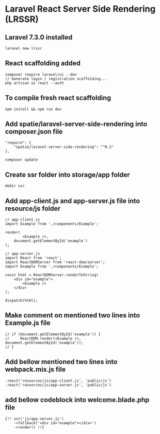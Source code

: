 # Laravel React Server Side Rendering (LRSSR)

## Laravel 7.3.0 installed

	laravel new lrssr

## React scaffolding added 

	composer require laravel/ui --dev
	// Generate login / registration scaffolding...
	php artisan ui react --auth

## To compile fresh react scaffolding

	npm install && npm run dev

## Add spatie/laravel-server-side-rendering into composer.json file

	"require": {
        "spatie/laravel-server-side-rendering": "^0.2"
    },

	composer update

## Create ssr folder into storage/app folder

	mkdir ssr

## Add app-client.js and app-server.js file into resource/js folder

	// app-client.js
	import Example from './components/Example';
	
	render(
			<Example />,
		document.getElementById('example')
	);

	// app-server.js	
	import React from 'react';
	import ReactDOMServer from 'react-dom/server';
	import Example from './components/Example';

	const html = ReactDOMServer.renderToString(
		<div id="example">
			<Example />
		</div>
	);

	dispatch(html);

## Make comment on mentioned two lines into Example.js file

	// if (document.getElementById('example')) {
	//     ReactDOM.render(<Example />, document.getElementById('example'));
	// }

## Add bellow mentioned two lines into webpack.mix.js file

	.react('resources/js/app-client.js', 'public/js')
   	.react('resources/js/app-server.js', 'public/js')

## add bellow codeblock into welcome.blade.php file

	{!! ssr('js/app-server.js')
		->fallback('<div id="example"></div>')
		->render() !!}
